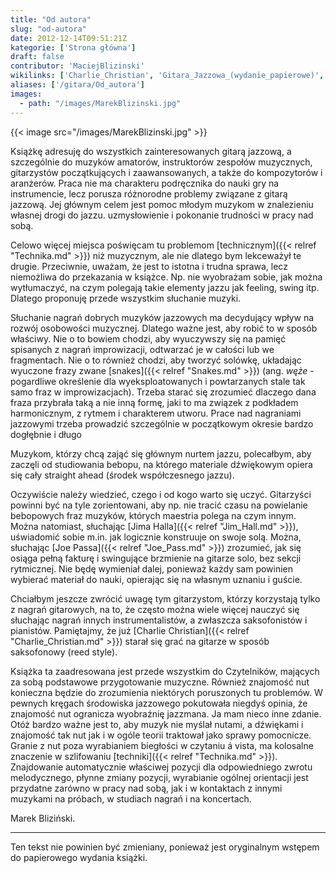 ```yaml
---
title: "Od autora"
slug: "od-autora"
date: 2012-12-14T09:51:21Z
kategorie: ['Strona główna']
draft: false
contributor: 'MaciejBlizinski'
wikilinks: ['Charlie_Christian', 'Gitara_Jazzowa_(wydanie_papierowe)', 'Grafika:MarekBlizinski.jpg', 'Jim_Hall', 'Joe_Pass', 'snakes', 'technika', 'technika']
aliases: ['/gitara/Od_autora']
images:
  - path: "/images/MarekBlizinski.jpg"
---
```

{{< image src="/images/MarekBlizinski.jpg" >}}

Książkę adresuję do wszystkich zainteresowanych gitarą jazzową, a
szczególnie do muzyków amatorów, instru­ktorów zespołów muzycznych,
gitarzystów początkujących i zaawansowanych, a także do kompozytorów i
aranżerów. Praca nie ma charakteru podręcznika do nauki gry na
instrumencie, lecz porusza różnorodne problemy związa­ne z gitarą
jazzową. Jej głównym celem jest pomoc mło­dym muzykom w znalezieniu
własnej drogi do jazzu. uzmysłowienie i pokonanie trudności w pracy nad
sobą.

Celowo więcej miejsca poświęcam tu problemom
[technicznym]({{< relref "Technika.md" >}}) niż muzycznym, ale nie dlatego bym
lekceważył te drugie. Przeciwnie, uważam, że jest to istotna i trudna
sprawa, lecz niemożliwa do przekazania w książce. Np. nie wyobrażam
sobie, jak można wytłumaczyć, na czym pole­gają takie elementy jazzu jak
feeling, swing itp. Dlatego proponuję przede wszystkim słuchanie muzyki.

Słuchanie nagrań dobrych muzyków jazzowych ma decydujący wpływ na rozwój
osobowości muzycznej. Dlatego ważne jest, aby robić to w sposób
właściwy. Nie o to bowiem chodzi, aby wyuczywszy się na pamięć
spisanych z nagrań improwizacji, odtwarzać je w całości lub we
fragmentach. Nie o to również chodzi, aby tworzyć solów­kę, układając
wyuczone frazy zwane [snakes]({{< relref "Snakes.md" >}}) (ang. *węże* -
pogardliwe określenie dla wyeksploatowanych i powta­rzanych stale tak
samo fraz w improwizacjach). Trzeba starać się zrozumieć dlaczego dana
fraza przybrała taką a nie inną formę, jaki to ma związek z podkładem
harmo­nicznym, z rytmem i charakterem utworu. Prace nad na­graniami
jazzowymi trzeba prowadzić szczególnie w początkowym okresie bardzo
dogłębnie i długo

Muzy­kom, którzy chcą zająć się głównym nurtem jazzu, polecał­bym, aby
zaczęli od studiowania bebopu, na którego materiale dźwiękowym opiera
się cały straight ahead (śro­dek współczesnego jazzu).

Oczywiście należy wiedzieć, czego i od kogo warto się uczyć. Gitarzyści
powinni być na tyle zorientowani, aby np. nie tracić czasu na powielanie
bebopowych fraz mu­zyków, których maestria polega na czym innym. Można
natomiast, słuchając [Jima Halla]({{< relref "Jim_Hall.md" >}}), uświadomić sobie
m.in. jak logicznie konstruuje on swoje solą. Można, słuchając [Joe
Passa]({{< relref "Joe_Pass.md" >}}) zrozumieć, jak się osiąga pełną fakturę i
swingujące brzmienie na gitarze solo, bez sekcji rytmicznej. Nie będę
wymieniał dalej, ponieważ każdy sam powinien wybierać materiał do nauki,
opierając się na własnym uznaniu i guście.

Chciałbym jeszcze zwrócić uwagę tym gitarzystom, któ­rzy korzystają
tylko z nagrań gitarowych, na to, że często można wiele więcej nauczyć
się słuchając nagrań innych instrumentalistów, a zwłaszcza saksofonistów
i pianistów. Pamiętajmy, że już [Charlie
Christian]({{< relref "Charlie_Christian.md" >}}) starał się grać na gitarze w
sposób saksofonowy (reed style).

Książka ta zaadresowana jest przede wszystkim do Czy­telników, mających
za sobą podstawowe przygotowanie muzyczne. Również znajomość nut
konieczna będzie do zrozumienia niektórych poruszonych tu problemów. W
pewnych kręgach środowiska jazzowego pokutowała niegdyś opinia, że
znajomość nut ogranicza wyobraźnię jazzmana. Ja mam nieco inne zdanie.
Otóż bardzo ważne jest to, aby muzyk nie myślał nutami, a dźwiękami i
znajo­mość tak nut jak i w ogóle teorii traktował jako sprawy
pomocnicze. Granie z nut poza wyrabianiem biegłości w czytaniu á vista,
ma kolosalne znaczenie w szlifowaniu [techniki]({{< relref "Technika.md" >}}).
Znajdowanie automatycznie właściwej pozycji dla odpowiedniego zwrotu
melodycznego, płynne zmiany pozycji, wyrabianie ogólnej orientacji jest
przydatne za­równo w pracy nad sobą, jak i w kontaktach z innymi
muzykami na próbach, w studiach nagrań i na koncertach.

Marek Bliziński.

-----

Ten tekst nie powinien być zmieniany, ponieważ jest oryginalnym wstępem
do papierowego wydania
książki<!-- link nie odnosił się do niczego: 'Od autora' (PosixPath('Od_autora.md')) links to 'Gitara_Jazzowa_\\(wydanie_papierowe\\)' (PosixPath('/no/path/exists')) and that does not exist -->.

